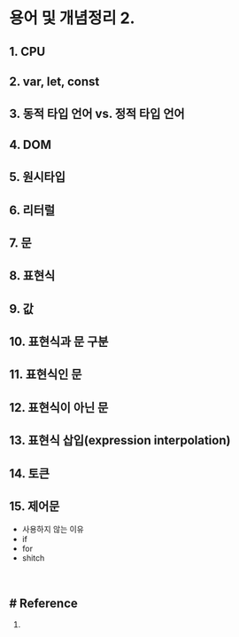 # 용어 및 개념정리 2.

## 1. CPU

## 2. var, let, const

## 3. 동적 타입 언어 vs. 정적 타입 언어

## 4. DOM

## 5. 원시타입

## 6. 리터럴

## 7. 문

## 8. 표현식

## 9. 값

## 10. 표현식과 문 구분

## 11. 표현식인 문

## 12. 표현식이 아닌 문

## 13. 표현식 삽입(expression interpolation)

## 14. 토큰

## 15. 제어문
- 사용하지 않는 이유
- if
- for
- shitch



<br>

## # Reference
1. 




